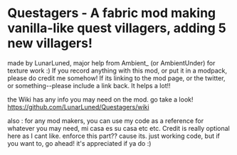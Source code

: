 # Questagers - A fabric mod making vanilla-like quest villagers, adding 5 new villagers!

made by LunarLuned, major help from Ambient_ (or AmbientUnder) for texture work :)
If you record anything with this mod, or put it in a modpack, please do credit me somehow! If its linking to the mod page, or the twitter, or something--please include a link back. It helps a lot!!

the Wiki has any info you may need on the mod. go take a look!
https://github.com/LunarLuned/Questagers/wiki

also : for any mod makers, you can use my code as a reference for whatever you may need, mi casa es su casa etc etc. Credit is really optional here as I cant like. enforce this part?? cause its. just working code, but if you want to, go ahead! it's appreciated if ya do :)
